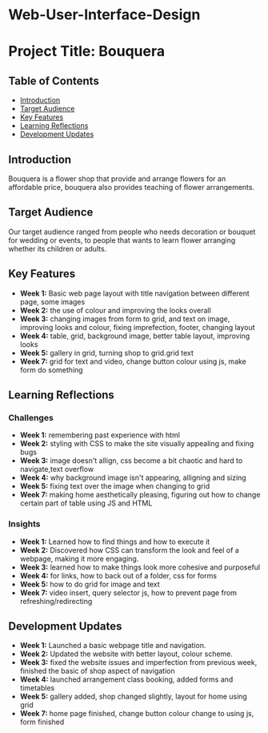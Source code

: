 # Web-User-Interface-Design
# Project Title: Bouquera

## Table of Contents
- [Introduction](#introduction)
- [Target Audience](#target-audience)
- [Key Features](#key-features)
- [Learning Reflections](#learning-reflections)
- [Development Updates](#development-updates)

## Introduction
Bouquera is a flower shop that provide and arrange flowers for an affordable price, bouquera also provides teaching of flower arrangements.

## Target Audience
Our target audience ranged from people who needs decoration or bouquet for wedding or events, to people that wants to learn flower arranging whether its children or adults.

## Key Features
- **Week 1:** Basic web page layout with title navigation between different page, some images
- **Week 2:** the use of colour and improving the looks overall
- **Week 3:** changing images from form to grid, and text on image, improving looks and colour, fixing imprefection, footer, changing layout
- **Week 4:** table, grid, background image, better table layout, improving looks
- **Week 5:** gallery in grid, turning shop to grid.grid text
- **Week 7:** grid for text and video, change button colour using js, make form do something


## Learning Reflections
### Challenges
- **Week 1:** remembering past experience with html
- **Week 2:** styling with CSS to make the site visually appealing and fixing bugs 
- **Week 3:** image doesn't allign, css become a bit chaotic and hard to navigate,text overflow
- **Week 4:** why background image isn't appearing, alligning and sizing
- **Week 5:** fixing text over the image when changing to grid
- **Week 7:** making home aesthetically pleasing, figuring out how to change certain part of table using JS and HTML

### Insights
- **Week 1:** Learned how to find things and how to execute it 
- **Week 2:** Discovered how CSS can transform the look and feel of a webpage, making it more engaging.
- **Week 3:** learned how to make things look more cohesive and purposeful
- **Week 4:** for links, how to back out of a folder, css for forms
- **Week 5:** how to do grid for image and text
- **Week 7:** video insert, query selector js, how to prevent page from refreshing/redirecting

## Development Updates
- **Week 1:** Launched a basic webpage title and navigation.
- **Week 2:** Updated the website with better layout, colour scheme.
- **Week 3:** fixed the website issues and imperfection from previous week, finished the basic of shop aspect of navigation
- **Week 4:** launched arrangement class booking, added forms and timetables
- **Week 5:** gallery added, shop changed slightly, layout for home using grid
- **Week 7:** home page finished, change button colour change to using js, form finished 